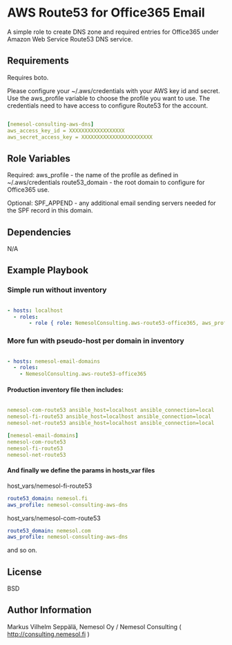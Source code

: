 AWS Route53 for Office365 Email
===============================

A simple role to create DNS zone and required entries for Office365 under Amazon Web Service Route53 DNS service. 


Requirements
------------

Requires boto.

Please configure your ~/.aws/credentials with your AWS key id and secret. Use the aws_profile variable to choose the profile you want to use. The credentials need to have access to configure Route53 for the account.


```YAML

[nemesol-consulting-aws-dns]
aws_access_key_id = XXXXXXXXXXXXXXXXXX
aws_secret_access_key = XXXXXXXXXXXXXXXXXXXXXXX

```

Role Variables
--------------

Required: 
aws_profile - the name of the profile as defined in ~/.aws/credentials
route53_domain - the root domain to configure for Office365 use.

Optional: 
SPF_APPEND - any additional email sending servers needed for the SPF record in this domain. 

Dependencies
------------

N/A

Example Playbook
----------------

### Simple run without inventory 


```YAML

- hosts: localhost
  - roles: 
       - role { role: NemesolConsulting.aws-route53-office365, aws_profile: nemesol-consulting-aws-dns, route53_domain: nemesol.com }
```

### More fun with pseudo-host per domain in inventory

```YAML

- hosts: nemesol-email-domains
  - roles: 
	- NemesolConsulting.aws-route53-office365

```
 
#### Production inventory file then includes:

```YAML

nemesol-com-route53 ansible_host=localhost ansible_connection=local
nemesol-fi-route53 ansible_host=localhost ansible_connection=local
nemesol-net-route53 ansible_host=localhost ansible_connection=local

[nemesol-email-domains]
nemesol-com-route53
nemesol-fi-route53
nemesol-net-route53

```
#### And finally we define the params in hosts_var files


host_vars/nemesol-fi-route53
```YAML
route53_domain: nemesol.fi
aws_profile: nemesol-consulting-aws-dns
```
host_vars/nemesol-com-route53
```YAML
route53_domain: nemesol.com
aws_profile: nemesol-consulting-aws-dns
```
and so on. 

License
-------

BSD

Author Information
------------------

Markus Vilhelm Seppälä, Nemesol Oy  / Nemesol Consulting ( http://consulting.nemesol.fi )
